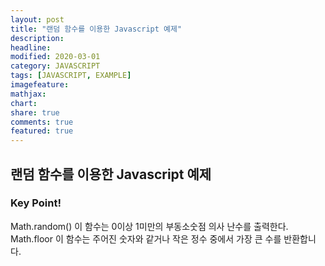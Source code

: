 ```yaml
---
layout: post
title: "랜덤 함수를 이용한 Javascript 예제"
description:
headline:
modified: 2020-03-01
category: JAVASCRIPT
tags: [JAVASCRIPT, EXAMPLE]
imagefeature:
mathjax:
chart:
share: true
comments: true
featured: true
---
```


## 랜덤 함수를 이용한 Javascript 예제

<div class="code"><script async src="//jsfiddle.net/Jangyusu/hLga9o84/63/embed/js,html,css,result/dark/"></script></div>

### Key Point!

<span class="g">Math.random()</span> 이 함수는 0이상 1미만의 부동소숫점 의사 난수를 출력한다.
<span class="g">Math.floor</span> 이 함수는 주어진 숫자와 같거나 작은 정수 중에서 가장 큰 수를 반환합니다.
